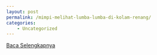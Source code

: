 ```yaml
---
layout: post
permalink: /mimpi-melihat-lumba-lumba-di-kolam-renang/
categories:
    - Uncategorized
---
```


[Baca Selengkapnya](/08)